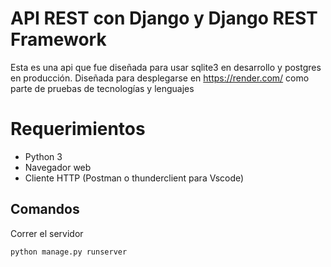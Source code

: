 # API REST con Django y Django REST Framework

Esta es una api que fue diseñada para usar sqlite3 en desarrollo y postgres en producción. Diseñada para desplegarse en https://render.com/ como parte de pruebas de tecnologías y lenguajes

# Requerimientos

- Python 3
- Navegador web
- Cliente HTTP (Postman o thunderclient para Vscode)

## Comandos

Correr el servidor

```shell
python manage.py runserver